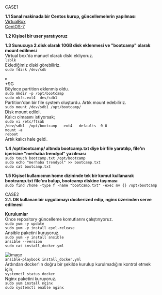 

CASE1     <br/>

**1.1 Sanal makinada bir Centos kurup, güncellemelerin yapılması** <br/>
 [VirtualBox](https://www.virtualbox.org/wiki/Downloads)    <br/>
 [CentOS-7](http://isoredirect.centos.org/centos/7/isos/x86_64/CentOS-7-x86_64-Minimal-1708.iso)
 
**1.2 Kişisel bir user yaratıyoruz**

**1.3 Sunucuya 2.disk olarak 10GB disk eklenmesi ve "bootcamp" olarak mount edilmesi** <br/>
Virtual box'da manuel olarak diski ekliyoruz. <br/>
`lsblk`    <br/> 
Eklediğimiz diski görebiliriz.  <br/>
`sudo fdisk /dev/sdb`  <br/>  
 `n` <br/>
 +9G <br/>
Böylece partition eklenmiş oldu.<br/>
`sudo mkdir -p /opt/bootcamp` <br/>
`sudo mkfs.ext4  dev/sdb1 `<br/>
Partition'dan bir file system oluşturdu. Artık mount edebiliriz.  
`sudo mount /dev/sdb1 /opt/bootcamp/` <br/>
Disk mount edildi.       <br/>
Kalıcı olmasını istiyorsak;    <br/>
`sudo vi /etc/ftsab `   <br/>
`/dev/sdb1  /opt/bootcamp   ext4   defaults  0 0 `<br/>
`mount -a `<br/>
`reboot` <br/>
Artık kalıcı hale geldi.  <br/>

**1.4 /opt/bootcamp/ altında bootcamp.txt diye bir file yaratılıp, file'ın içerisine "merhaba trendyol" yazılması**  <br/>
`sudo touch bootcamp.txt /opt/bootcamp `<br/>
`sudo echo "merhaba trendyol" >> bootcamp.txt `<br/>
`sudo cat bootcamp.txt  `<br/>

**1.5 Kişisel kullanıcının home dizininde tek bir komut kullanarak bootcamp.txt file'ını bulup, bootcamp diskine taşıması** <br/>
`sudo find /home -type f -name "bootcamp.txt" -exec mv {} /opt/bootcamp`  <br/>

CASE2   <br/>
 **2.1. DB kullanan bir uygulamayı dockerized edip, nginx üzerinden serve edilmesi**  <br/>

**Kurulumlar** <br/>
Önce repository güncelleme komutlarını çalıştırıyoruz. <br/>
`sudo yum -y update`  <br/>
`sudo yum -y install epel-release` <br/>
Ansible paketini kuruyoruz.  <br/>
`sudo yum -y install ansible`  <br/>
`ansible --version`  <br/>
 `sudo cat install_docker.yml`<br/>

![image](https://user-images.githubusercontent.com/66086595/116007840-5af07280-a61a-11eb-9f75-c3be1168d7b2.png)<br/>
`ansible-playbook install_docker.yml`<br/>
Ardından docker'ın doğru bir şekilde kurulup kurulmadığını kontrol etmek için;<br/>
`systemctl status docker`<br/>
Nginx paketini kuruyoruz.<br/>
`sudo yum install nginx`<br/>
`sudo systemctl enable nginx`<br/>

